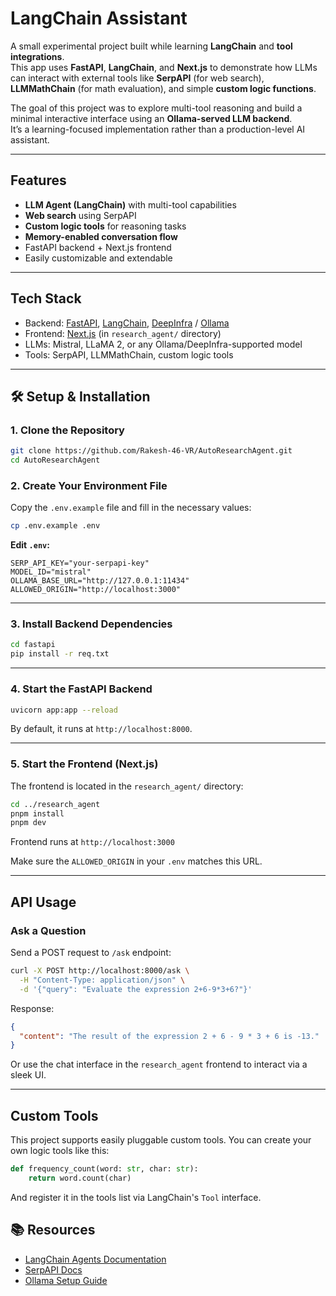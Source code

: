 # LangChain Assistant

A small experimental project built while learning **LangChain** and **tool integrations**.  
This app uses **FastAPI**, **LangChain**, and **Next.js** to demonstrate how LLMs can interact with external tools like **SerpAPI** (for web search), **LLMMathChain** (for math evaluation), and simple **custom logic functions**.  

The goal of this project was to explore multi-tool reasoning and build a minimal interactive interface using an **Ollama-served LLM backend**.  
It’s a learning-focused implementation rather than a production-level AI assistant.

---

## Features

-  **LLM Agent (LangChain)** with multi-tool capabilities
-  **Web search** using SerpAPI
-  **Custom logic tools** for reasoning tasks
-  **Memory-enabled conversation flow**
-  FastAPI backend + Next.js frontend
-  Easily customizable and extendable

---

## Tech Stack

- Backend: [FastAPI](https://fastapi.tiangolo.com/), [LangChain](https://www.langchain.com/), [DeepInfra](https://deepinfra.com/) / [Ollama](https://ollama.ai/)
- Frontend: [Next.js](https://nextjs.org/) (in `research_agent/` directory)
- LLMs: Mistral, LLaMA 2, or any Ollama/DeepInfra-supported model
- Tools: SerpAPI, LLMMathChain, custom logic tools

---

## 🛠️ Setup & Installation

### 1. Clone the Repository

```bash
git clone https://github.com/Rakesh-46-VR/AutoResearchAgent.git
cd AutoResearchAgent
```

### 2. Create Your Environment File

Copy the `.env.example` file and fill in the necessary values:

```bash
cp .env.example .env
```

**Edit `.env`:**

```env
SERP_API_KEY="your-serpapi-key"
MODEL_ID="mistral"
OLLAMA_BASE_URL="http://127.0.0.1:11434"
ALLOWED_ORIGIN="http://localhost:3000"
```

---

### 3. Install Backend Dependencies

```bash
cd fastapi
pip install -r req.txt
```

---

### 4. Start the FastAPI Backend

```bash
uvicorn app:app --reload
```

By default, it runs at `http://localhost:8000`.

---

### 5. Start the Frontend (Next.js)

The frontend is located in the `research_agent/` directory:

```bash
cd ../research_agent
pnpm install
pnpm dev
```

Frontend runs at `http://localhost:3000`

Make sure the `ALLOWED_ORIGIN` in your `.env` matches this URL.

---

## API Usage

### Ask a Question

Send a POST request to `/ask` endpoint:

```bash
curl -X POST http://localhost:8000/ask \
  -H "Content-Type: application/json" \
  -d '{"query": "Evaluate the expression 2+6-9*3+6?"}'
```

Response:

```json
{
  "content": "The result of the expression 2 + 6 - 9 * 3 + 6 is -13."
}
```

Or use the chat interface in the `research_agent` frontend to interact via a sleek UI.

---

## Custom Tools

This project supports easily pluggable custom tools. You can create your own logic tools like this:

```python
def frequency_count(word: str, char: str):
    return word.count(char)
```

And register it in the tools list via LangChain's `Tool` interface.

## 📚 Resources

- [LangChain Agents Documentation](https://python.langchain.com/docs/modules/agents/)
- [SerpAPI Docs](https://serpapi.com/)
- [Ollama Setup Guide](https://ollama.com/library)
